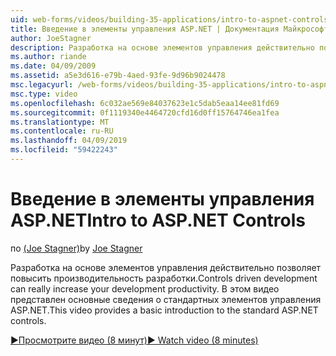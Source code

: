 ```yaml
---
uid: web-forms/videos/building-35-applications/intro-to-aspnet-controls
title: Введение в элементы управления ASP.NET | Документация Майкрософт
author: JoeStagner
description: Разработка на основе элементов управления действительно позволяет повысить производительность разработки. В этом видео представлен основные сведения о стандартных элементов управления ASP.NET.
ms.author: riande
ms.date: 04/09/2009
ms.assetid: a5e3d616-e79b-4aed-93fe-9d96b9024478
msc.legacyurl: /web-forms/videos/building-35-applications/intro-to-aspnet-controls
msc.type: video
ms.openlocfilehash: 6c032ae569e84037623e1c5dab5eaa14ee81fd69
ms.sourcegitcommit: 0f1119340e4464720cfd16d0ff15764746ea1fea
ms.translationtype: MT
ms.contentlocale: ru-RU
ms.lasthandoff: 04/09/2019
ms.locfileid: "59422243"
---
```

# <a name="intro-to-aspnet-controls"></a><span data-ttu-id="3e572-104">Введение в элементы управления ASP.NET</span><span class="sxs-lookup"><span data-stu-id="3e572-104">Intro to ASP.NET Controls</span></span>

<span data-ttu-id="3e572-105">по [(Joe Stagner)](https://github.com/JoeStagner)</span><span class="sxs-lookup"><span data-stu-id="3e572-105">by [Joe Stagner](https://github.com/JoeStagner)</span></span>

<span data-ttu-id="3e572-106">Разработка на основе элементов управления действительно позволяет повысить производительность разработки.</span><span class="sxs-lookup"><span data-stu-id="3e572-106">Controls driven development can really increase your development productivity.</span></span> <span data-ttu-id="3e572-107">В этом видео представлен основные сведения о стандартных элементов управления ASP.NET.</span><span class="sxs-lookup"><span data-stu-id="3e572-107">This video provides a basic introduction to the standard ASP.NET controls.</span></span>

[<span data-ttu-id="3e572-108">&#9654;Просмотрите видео (8 минут)</span><span class="sxs-lookup"><span data-stu-id="3e572-108">&#9654; Watch video (8 minutes)</span></span>](https://channel9.msdn.com/Blogs/ASP-NET-Site-Videos/intro-to-aspnet-controls)
